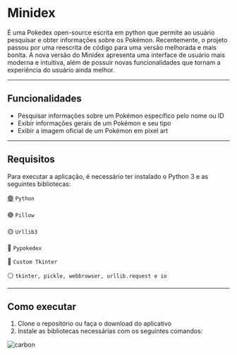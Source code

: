 # Minidex
É uma Pokedex open-source escrita em python que permite ao usuário pesquisar e obter informações sobre os Pokémon. Recentemente, o projeto passou por uma reescrita de código para uma versão melhorada e mais bonita. A nova versão do Minidex apresenta uma interface de usuário mais moderna e intuitiva, além de possuir novas funcionalidades que tornam a experiência do usuário ainda melhor.

---

## Funcionalidades
- Pesquisar informações sobre um Pokémon específico pelo nome ou ID
- Exibir informações gerais de um Pokémon e seu tipo
- Exibir a imagem oficial de um Pokémon em pixel art
***

## Requisitos
Para executar a aplicação, é necessário ter instalado o Python 3 e as seguintes bibliotecas:

[🟢](https://www.python.org/) `Python`

🟣 `Pillow`

🟡 `Urllib3`

🔴 `Pypokedex`

🔵 `Custom Tkinter`

⚪️ `tkinter, pickle, webbrowser, urllib.request e io`
***

## Como executar
1. Clone o repositório ou faça o download do aplicativo
2. Instale as bibliotecas necessárias com os seguintes comandos:

![carbon](https://user-images.githubusercontent.com/121637762/236990592-5cd822b6-6734-41fb-a6ac-749d951e2585.png)
